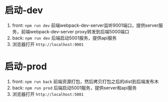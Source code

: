 # 启动-dev
1. front: `npm run dev`   前端webpack-dev-server监听9001端口，提供server服务，前端webpack-dev-server proxy转发到后端5000端口
2. back: `npm run dev`  后端启动5001服务，提供api服务
3. 浏览器打开   `http://localhost:9001`

# 启动-prod
1. front: `npm run back`    前端资源打包，然后拷贝打包之后的dist到后端发布木
2. back: `npm run prod`  后端启动5001服务，提供server和api服务
3. 浏览器打开   `http://localhost:5001`


